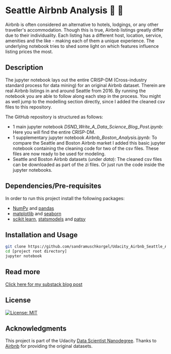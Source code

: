 # Seattle Airbnb Analysis 🏡 🛌

Airbnb is often considered an alternative to hotels, lodgings, or any other traveller's accommodation. Though this is true, Airbnb listings greatly differ due to their individuality. Each listing has a different host, location, service, amenities and the like - making each of them a unique experience. The underlying notebook tries to shed some light on which features influence listing prices the most.

## Description

The jupyter notebook lays out the entire CRISP-DM (Cross-industry standard process for data mining) for an original Airbnb dataset. Therein are real Airbnb listings in and around Seattle from 2016. By running the notebook you are able to follow along each step in the process. You might as well jump to the modelling section directly, since I added the cleaned csv files to this repository.

The GitHub repository is structured as follows:

* 1 main jupyter notebook *DSND_Write_A_Data_Science_Blog_Post.ipynb*: Here you will find the entire CRISP-DM.
* 1 supplementary jupyter notebook *Airbnb_Boston_Analysis.ipynb*: To compare the Seattle and Boston Airbnb market I added this basic jupyter notebook containing the cleaning code for two of the csv files. These files are now ready to be used for modeling.
* Seattle and Boston Airbnb datasets (under *data*): The cleaned csv files can be downloaded as part of the zi files. Or just run the code inside the jupyter notebooks.

## Dependencies/Pre-requisites

In order to run this project install the following packages:

* [NumPy](https://numpy.org/install/) and [pandas](https://pandas.pydata.org/pandas-docs/stable/getting_started/install.html)
* [matplotlib](https://matplotlib.org/stable/users/installing.html) and [seaborn](https://seaborn.pydata.org/installing.html)  
* [scikit learn](https://scikit-learn.org/stable/install.html), [statsmodels](https://www.statsmodels.org/stable/install.html) and [patsy](https://pypi.org/project/patsy/)

## Installation and Usage

```bash
git clone https://github.com/sandramuschkorgel/Udacity_Airbnb_Seattle_Analysis.git
cd [project root directory]
jupyter notebook
```

## Read more

[Click here for my substack blog post](https://sandramuschkorgel.substack.com/p/why-airbnb-pricing-is-opaque)

## License

[![License: MIT](https://img.shields.io/badge/License-MIT-yellow.svg)](https://opensource.org/licenses/MIT)

## Acknowledgments

This project is part of the Udacity [Data Scientist Nanodegree](https://www.udacity.com/course/data-scientist-nanodegree--nd025). Thanks to [Airbnb](https://www.airbnb.com/) for providing the original datasets.

